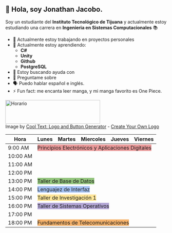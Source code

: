 ## 👋 Hola, soy Jonathan Jacobo.

Soy un estudiante del **Instituto Tecnológico de Tijuana** y actualmente estoy estudiando una carrera en **Ingenieria en Sistemas Computacionales** 📚 

- 🔭 Actualmente estoy trabajando en proyectos personales
- 🌱 Actualmente estoy aprendiendo:
   - **C#**
   - **Unity**
   - **Github**
   - **PostgreSQL**
- 🤔 Estoy buscando ayuda con 
- 💬 Preguntame sobre 
- 🗣️ Puedo hablar español e inglés.
- ⚡ Fun fact: me encanta leer manga, y mi manga favorito es One Piece.

<a href="https://cooltext.com"><img src="https://images.cooltext.com/5466569.png" width="295" height="74" alt="Horario" /></a>
<br />Image by <a href="https://cooltext.com">Cool Text: Logo and Button Generator</a> - <a href="https://cooltext.com/Edit-Logo?LogoID=3636714080">Create Your Own Logo</a>
<table class="tg">
<thead>
  <tr>
    <th class="tg-pb0m">Hora</th>
    <th class="tg-pb0m">Lunes</th>
    <th class="tg-pb0m">Martes</th>
    <th class="tg-pb0m">Miercoles</th>
    <th class="tg-pb0m">Jueves</th>
    <th class="tg-pb0m">Viernes</th>
  </tr>
</thead>
<tbody>
  <tr>
    <td class="tg-pb0m">9:00 AM</td>
    <td class="tg-wnpz" colspan="5"><span style="background-color:#EA9999">Principios Electrónicos y Aplicaciones Digitales</span></td>
  </tr>
  <tr>
    <td class="tg-pb0m">10:00 AM</td>
    <td class="tg-za14"></td>
    <td class="tg-za14"></td>
    <td class="tg-za14"></td>
    <td class="tg-za14"></td>
    <td class="tg-za14"></td>
  </tr>
  <tr>
    <td class="tg-pb0m">11:00 AM</td>
    <td class="tg-za14"></td>
    <td class="tg-za14"></td>
    <td class="tg-za14"></td>
    <td class="tg-za14"></td>
    <td class="tg-za14"></td>
  </tr>
  <tr>
    <td class="tg-pb0m">12:00 PM</td>
    <td class="tg-za14"></td>
    <td class="tg-za14"></td>
    <td class="tg-za14"></td>
    <td class="tg-za14"></td>
    <td class="tg-za14"></td>
  </tr>
  <tr>
    <td class="tg-pb0m">13:00 PM</td>
    <td class="tg-fp2d" colspan="4"><span style="background-color:#93C47D">Taller de Base de Datos</span></td>
    <td class="tg-za14"></td>
  </tr>
  <tr>
    <td class="tg-pb0m">14:00 PM</td>
    <td class="tg-gl7h" colspan="4"><span style="background-color:#A4C2F4">Lenguajez de Interfaz</span></td>
    <td class="tg-za14"></td>
  </tr>
  <tr>
    <td class="tg-pb0m">15:00 PM</td>
    <td class="tg-ovsz" colspan="4"><span style="background-color:#FFE599">Taller de Investigación 1</span></td>
    <td class="tg-za14"></td>
  </tr>
  <tr>
    <td class="tg-pb0m">16:00 PM</td>
    <td class="tg-nkzd" colspan="4"><span style="background-color:#B4A7D6">Taller de Sistemas Operativos</span></td>
    <td class="tg-za14"></td>
  </tr>
  <tr>
    <td class="tg-pb0m">17:00 PM</td>
    <td class="tg-za14"></td>
    <td class="tg-za14"></td>
    <td class="tg-za14"></td>
    <td class="tg-za14"></td>
    <td class="tg-za14"></td>
  </tr>
  <tr>
    <td class="tg-pb0m">18:00 PM</td>
    <td class="tg-dsuf" colspan="4"><span style="background-color:#F6B26B">Fundamentos de Telecomunicaciones</span></td>
    <td class="tg-za14"></td>
  </tr>
</tbody>
</table>
